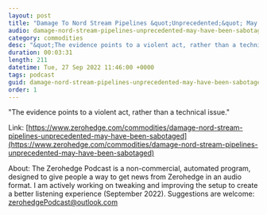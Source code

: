 ```yaml
---
layout: post
title: "Damage To Nord Stream Pipelines &quot;Unprecedented;&quot; May Have Been 'Sabotaged'"
audio: damage-nord-stream-pipelines-unprecedented-may-have-been-sabotaged-0
category: commodities
desc: "&quot;The evidence points to a violent act, rather than a technical issue.&quot; "
duration: 00:03:31
length: 211
datetime: Tue, 27 Sep 2022 11:46:00 +0000
tags: podcast
guid: damage-nord-stream-pipelines-unprecedented-may-have-been-sabotaged-0
order: 1
---
```

&quot;The evidence points to a violent act, rather than a technical issue.&quot; 

Link: [https://www.zerohedge.com/commodities/damage-nord-stream-pipelines-unprecedented-may-have-been-sabotaged](https://www.zerohedge.com/commodities/damage-nord-stream-pipelines-unprecedented-may-have-been-sabotaged)

About: The Zerohedge Podcast is a non-commercial, automated program, designed to give people a way to get news from Zerohedge in an audio format.  I am actively working on tweaking and improving the setup to create a better listening experience (September 2022).  Suggestions are welcome: [zerohedgePodcast@outlook.com](mailto:zerohedgePodcast@outlook.com)